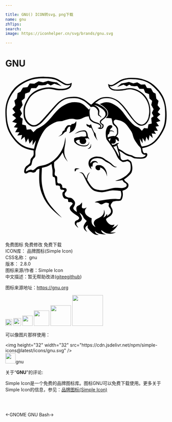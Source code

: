 ```yaml
---

title: GNU() ICON转svg、png下载
name: gnu
zhTips: 
search: 
image: https://iconhelper.cn/svg/brands/gnu.svg

---
```


# GNU  <small style="font-size: 60%;font-weight: 100"></small>

<div id="svg" class="svg-wrap">
<svg role="img" viewBox="0 0 24 24" xmlns="http://www.w3.org/2000/svg"><title>GNU icon</title><path d="M5.072 13.932c-.221.012-.419.141-.519.338-.115.211-.389.242-.517.201-.21-.07-.481-.119-.744.068s-.546.045-.495-.297c.049-.34.172-.645.499-.83.714-.41.217-.695.608-1.109.394-.412.307-.537.293-1.099-1.326-.2-2.078-.582-2.916-1.631C.442 8.526.116 7.663.03 6.349-.058 5.032.019 4.18.587 3.088 1.155 2 1.755 1.475 2.789.93 3.824.382 4.84.253 5.778.269c.939.015 1.564.083 2.094.387.531.303 1.016.684 1.324.685.24.015.477-.053.673-.192.04 1.02-.878 1.108-1.698 1.13-.82.021-1.324-.317-2.08-.192-.754.128-1.992.471-2.595 1.52-.603 1.05-.624 1.42-.573 2.301.049.878.806 1.534 1.234 1.542.428.007.523-.117.898-.36.374-.246 2.284-2.61 2.934-3.14.653-.531 1.296-.696 1.99-.705.695-.008.871.015 1.433.246.56.229.904.652 1.356.91.23-.135.375-.339.584-.495.76-.552 1.152-.702 2.053-.615.518.052 1.169.347 1.56.686.693.604 1.266 1.441 1.728 2.079.36.497.785 1.091 1.392 1.277.659.201 1.157-.652 1.23-1.129.043-.27.097-.506.097-.801 0-.297-.03-.655-.115-.965-.09-.307-.222-.599-.392-.869-.258-.416-.68-.85-1.116-1.072-.246-.125-.826-.353-1.191-.361-.448-.01-.789.141-1.202.169-.5.034-1.396.146-1.786-.24-.251-.246-.283-.411-.324-.731.109.092.264.15.401.163.313.026.605-.229.859-.378.21-.123.504-.34.778-.45.704-.285 1.568-.278 2.31-.2.595.06 1.368.324 1.89.621.526.296 1.031.797 1.4 1.268.466.594.721 1.104.889 1.844.216.945.277 2.365.015 3.299-.205.734-.887 1.861-1.467 2.414-.573.547-1.235.811-1.986.955.03.149.033.291.071.416.056.178.163.375.38.313.086-.025.133-.047.246.053.115.1.056.485-.266.66-.164.086-.334.105-.595.112-.319.012-.639-.004-.953-.046-.283-.047-.451-.273-.765-.309-.485-.055-.855-.405-1.245-.654-.162-.104-.218-.104-.311-.158.051.154.118.314.151.465.034.146.02.285.037.404.019.119.052.211.07.309.077.068.103.173.233.207.13.035.334-.018.468-.037.135-.018.224-.09.328-.07.105.02.204.096.292.166s.164.08.234.254c.07.178.135.537.146.777.009.24-.018.455-.089.648-.07.189-.135.273-.327.463s-.506.465-.819.66c.058.084.083.162.173.254.09.094.277.197.359.295.085.098.128.168.128.277.012.131-.021.262-.093.373-.223.299-.483.352-.803.492.054.334.098.572.02.906-.03.137-.102.445-.27.525-.169.08-.492.041-.698.074-.205.031-.319.063-.479.094-.098.141-.242.297-.291.422-.049.127-.034.172.006.299.042.129.185.316.225.469.039.15.049.311.011.463-.038.15-.117.287-.23.396-.129.135-.382.24-.509.346-.125.111-.252.123-.217.303.047.248.409.646.67.744.185.055.382.039.557-.041-.014.209-.195.354-.315.494.322-.094.636-.27.854-.504-.067.203-.3.529-.645.816s-.343.229-.517.344c.314.061.606.045.85.002-.197.111-.416.182-.641.207-.289.031-.468.008-.729-.055-.261-.063-.499-.301-.814-.465.03.119.053.26.185.381.136.119.335.182.549.283-.272-.029-.558-.037-.824-.096-.199-.047-.332-.092-.478-.164-.144-.07-.255-.176-.384-.264.061.117.079.256.184.352.104.098.275.135.412.199-.143-.004-.281.029-.43-.01-.16-.037-.312-.109-.443-.209-.16-.119-.311-.25-.445-.396-.132-.145-.296-.332-.345-.463-.048-.133.03-.225.044-.338-.09.061-.201.094-.272.18-.07.088-.132.166-.101.318.03.15.172.338.271.506-.296-.242-.461-.336-.531-.625-.064-.273.104-.52.233-.725.064-.104.162-.199.221-.299-.135-.129-.285-.24-.4-.389-.113-.15-.162-.352-.277-.492-.117-.143-.274-.232-.41-.348.119.256.317.572.359.771.044.199-.048.322-.119.43-.07.107-.184.133-.292.197-.11.068-.277.016-.342.113s-.083.246-.021.344l.256.398c-.126-.072-.235-.168-.327-.281-.074-.096-.186-.188-.199-.316-.016-.131-.023-.246.063-.363.084-.117.318-.156.422-.246.105-.09.162-.148.156-.264-.006-.117-.119-.199-.217-.273-.299-.225-.68-.43-.934-.699-.109-.105-.191-.234-.239-.379-.03-.105.001-.188.071-.314.072-.131.315-.305.346-.443.029-.141-.095-.172-.205-.221-.111-.049-.322.025-.425-.061s.03-.266-.086-.365-.381-.045-.519-.15c-.121-.102-.205-.24-.24-.395-.046-.141-.053-.291-.021-.436.032-.113.128-.133.187-.191.059-.057.108-.104.03-.191-.074-.088-.33.004-.476-.105-.149-.113-.06-.381-.163-.494-.104-.109-.287-.066-.386-.104-.097-.035-.135.09-.194-.109-.061-.199-.063-.797-.143-1.02s-.238-.016-.311-.236c-.075-.221-.004-.574-.037-.908l-.15-.91c-.521.352-.867.463-1.428.561-.047 1.373-.176 2.182.291 3.705.465 1.521 1.408 2.42 2.68 3.707-1.68-1.256-2.479-2.279-2.981-3.588-.501-1.311-.406-2.407-.356-3.666zm8.919-.553c.129.006.285.039.376.098.091.061.188.107.27.189.206.211.36.463.428.752.044.186.05.422.064.639-.062-.199-.103-.408-.192-.588-.139-.285-.376-.561-.672-.688-.066-.031-.141-.041-.214-.027.023.041.063.076.065.133 0 .059-.012.174-.112.223-.16.078-.339.021-.464-.086-.127-.117-.166-.301-.102-.459.079-.194.375-.194.553-.186zm-1.621-.272c.017-.332.135-.609.433-.771.187-.107.392-.18.604-.215.207-.026.713-.008 1.018.131.232.105.391.271.597.394.205.121.351.201.546.338.3.211.475.439.682.576.101.066.24.057.374.098-.104.029-.239.064-.35.029-.159-.064-.308-.152-.438-.264-.154-.137-.32-.258-.497-.359-.124-.072-.329-.158-.466-.246-.135-.09-.371-.283-.502-.349-.207-.086-.428-.129-.65-.125-.256.008-.626.05-.822.228-.197.18-.271.336-.227.566.073-.084.123-.191.195-.254.154-.133.329-.139.521-.113.215.027.322.15.393.354-.047-.033-.135-.109-.204-.135-.144-.055-.306-.039-.438.043-.179.098-.13.24-.154.396-.013.076-.041.133-.061.199-.067-.016-.129-.049-.18-.098.001.076-.01.141.006.223.014.084.055.184.084.273-.126-.125-.256-.24-.335-.402-.086-.157-.131-.337-.129-.517zm.219-2.4c.091-.136.119-.345.174-.517-.021.217.021.453-.083.609-.105.158-.292.129-.443.176.118-.09.258-.131.352-.268zm-2.207 3.203c.119-.096.438-.02.676-.002l-.514.133c-.017.059-.01.123-.048.174-.04.051-.114.068-.171.104.006-.155-.062-.313.057-.409zm1.683-6.652c.143.075.321.178.449.18.124.004.158-.08.232-.131.115.38.25.797.448 1.142.083.146.136.079.2.224.063.145.09.439.15.626.059.187.137.321.207.483-.174-.25-.401-.566-.5-.773-.098-.207-.035-.225-.115-.421-.078-.198-.238-.504-.357-.756-.086.011-.19.026-.255.006-.065-.021-.054-.091-.112-.134-.059-.045-.158-.027-.24-.1-.081-.07-.1-.217-.107-.346zm-.767 1.875c.135-.012.299.023.425.017s.216-.039.325-.06c-.021-.189-.002-.537-.176-.664-.115-.08-.578-.02-.701.006-.279.061-.604.227-.873.33.258-.18.481-.346.791-.439.188-.055.621-.129.813-.076.089.023.105.061.159.135.183.255.183.475.229.773.047.071.096.119.135.194.038.093.062.19.068.289-.048-.069-.018-.155-.149-.206-.135-.053-.337-.005-.517.014.131.096.195.186.201.384.006.233-.191.401-.398.417-.285.022-.434-.041-.549-.285-.051-.107-.016-.236-.018-.341-.346.024-.34.013-.592.222.139.201.224.315.451.436.125.066.27.133.425.16.157.027.415.053.581.027.145-.018.278-.082.379-.187.123-.112.135-.274.182-.403-.004.127-.027.252-.07.371-.14.27-.38.352-.668.352-.275 0-.616-.063-.873-.169-.205-.085-.545-.325-.625-.534-.056-.143-.012-.318-.018-.477.285-.189.354-.143.689-.198.141-.025.239-.076.374-.088zM9.643 7.854c.007-.114.021-.111.03-.167-.259-.069-.361.099-.514.411-.057.115 0 .186-.062.263-.059.076-.159.065-.257.139s-.196.215-.289.292c-.189.156-.447.251-.667.358.15-.111.443-.279.538-.439.05-.086.042-.247.12-.325.078-.075.105-.13.205-.149.1-.019.061-.136.093-.229.032-.091.097-.158.165-.251s.156-.23.291-.282c.135-.049.347.005.45-.023.102-.029.043-.105.118-.15s.219-.023.32-.072c.176-.084.26-.227.367-.377.015.326.01.561-.107.869-.131.346-.266.55-.641.763-.128.072-.257.098-.365.137.062-.086.152-.123.188-.256.034-.136.009-.4.017-.512zm6.059 1.592c-.177.014-.219-.012-.363.091l.232.36c-.006-.237.018-.285.133-.451h-.002zm-.465-.172c.246-.104.461-.189.73-.207.107-.008.274.009.383.016.094-.137.211-.244.256-.4.028-.104.015-.584-.038-.709-.146-.361-.29-.377-.495-.585-.146-.149-.152-.38-.197-.638-.015-.094-.062-.213-.084-.31-.283-.046-.57-.062-.857-.045.148-.143.291-.271.334-.486.045-.229.004-.466-.113-.667-.121-.191-.315-.36-.494-.517-.178-.155-.436-.284-.604-.412.221-.077.444-.194.66-.235.561-.108 1.043.057 1.584.384.315.19.573.37.902.716.329.344.735.975 1.054 1.348.317.375.575.67.853.893.276.226.528.289.792.431l.412.438.335-.413.535.06.111-.601.49-.136-.079-.811.354-.252-.267-.504.27-.553-.352-.63.135-.607-.407-.348-.053-.646-.569-.217-.227-.561-.64-.007-.315-.417-.431.03-.479-.053-.27-.199-.396.26-.477-.248-.947.359.618-.537.64-.102.49-.126.663.218.582-.147.563.331.596-.031.293.525.591.067.32.581.372.205.1.746.333.315-.148.653.39.494-.363.529.39.332-.499.443.506.529-.613.2.398.566-.501.088.328.622-.563-.008.285.466-.621-.074.148.672-.468-.411-.159.814-.322-.585-.175.73-.397-.537.011.765-.439-.688c.091.391.073.817.329 1.185.794-.107 1.312-.307 1.921-.892.552-.533 1.214-1.644 1.394-2.35.204-.802.21-2.281.009-3.101-.194-.787-.446-1.163-.896-1.807-.43-.455-.853-.939-1.399-1.264-.803-.48-1.829-.608-2.742-.596-.393.001-.781.074-1.148.215-.527.191-.95.611-1.487.818-.175.067-.315.068-.454-.004.135.27.281.391.619.489.244.071.825.026 1.227-.011.43-.039.654-.167 1.239-.16.57.01 1.024.225 1.272.368.511.292.877.614 1.196 1.129.175.282.298.601.383.925.086.324.124.688.13 1.006s-.019.602-.097.888c-.182.669-.583 1.35-1.407 1.245-.504-.063-1.263-1.01-1.518-1.357-.515-.701-1.043-1.477-1.688-2.059-.407-.366-.92-.594-1.463-.65-.992-.09-1.287.098-2.033.715.151.047.299.074.455.145.346.156.662.357.938.615.29.27.42.442.43.829.007.259-.204.465-.399.649-.118.114-.275.218-.372.307-.127.117-.285.246-.124.432.06.07.165.123.252.189.141.103.075.488-.108.592-.226.136-.513.111-.713-.061.246-.035.402-.068.395-.27-.002-.115-.149-.213-.297-.279-.35-.16-.614-.135-.963-.387-.353-.254-.359-.393-.455-.79-.17.017-.327.021-.555.097-.226.074-.478.254-.684.299-.52.111-.623.078-.907.006-.501-.132-1.151.09-1.8.299-.107.033-.543 0-.836.102-.528.209-1.019.496-1.457.853-.556.469-1.286 1.869-1.698 3.477-.045.49.095.818-.213 1.057-.308.24-.3.851-.405 1.023-.103.17-.225.094-.45.336-.223.24-.337.201-.332.654.195-.125.477-.273.725-.285.221-.006.222.283.785-.273.301-.299.881-.309 1.283-.439s1.125-.402 1.851-1.212c.724-.81 1.071-1.664 1.212-2.896.02.215.06.463-.033 1.065-.095.604-.296 1.28.129 2.094l.265.504c-.157-.215-.465-.566-.56-.816l-.211-.578c-.48.753-.59.887-1.255 1.425-.026.334-.033.682.076 1.002.108.32-.064.688.02.9.082.209.273.09.336.303s-.032.635.064.842c.099.207.337.082.453.15.115.066.154.158.215.246.063.088-.023.297.103.365.126.066.32.01.453.074.13.066.149.223.119.361-.032.141-.172.205-.233.348-.062.119-.055.262.02.373.074.131.236.201.4.27.162.064.391.027.559.119.169.09.32.273.408.406.089.131.113.225.109.363-.014.154-.059.301-.137.434-.074.135-.236.299.02.555.254.254.246.145.393.313-.017-.289-.135-.521-.049-.738.088-.217.349-.256.484-.352.139-.1.219-.232.326-.348 0 .148.015.309-.002.42-.033.227-.102.432.237.467.153.016.299-.082.459-.141-.084.148-.23.27-.253.451-.028.195.018.395.13.559.124.18.341.313.499.416.158.105.244.115.365.174.006.176-.03.363-.009.531.019.168.073.314.169.453.098.141.252.219.398.32-.08-.188-.242-.365-.24-.561s.06-.334.252-.51c.191-.174.639-.324.85-.494.156-.109.279-.26.355-.436.075-.164.055-.43.069-.576.069.205.079.27.103.486.021.217-.127.521-.189.68.228-.105.409-.293.51-.525.057.035.028.125.049.301.094-.092.199-.162.293-.25s.195-.164.243-.287c.046-.121.027-.252-.007-.393-.035-.143-.193-.307-.279-.463-.084-.152.016-.305.01-.492-.17-.029-.314-.117-.512-.088-.195.029-.42.248-.621.252-.199 0-.314-.188-.478-.238-.165-.053-.33-.045-.495-.07.209-.199 1.021-.295 1.576-.385.486-.082.978-.125 1.47-.133.221-.006.506.068.661.025.152-.045.119-.15.164-.264.129-.318.066-.604-.004-.924-.444-.053-.908-.115-1.356-.082-.438.033-.956.242-1.409.256-.392.014-.976-.074-1.312-.281-.413-.25-.731-.789-.845-.965-.184-.281-.416-.836-.559-1.088-.141-.254-.173-.324-.29-.43-.118-.105-.278-.113-.419-.17.161.014.336-.035.482.047.221.127.465.648.602.877.145-.486.111-.676.529-.951-.336.379-.346.666-.428 1.111.281.459.67 1.193 1.18 1.396.186.074.502.119.701.145.621.076 1.22-.119 1.828-.27.445-.111.897-.066 1.438-.035.183.012.616-.1.707-.283.052-.107.042-.232-.024-.33-.07-.105-.255-.158-.355-.254-.099-.098-.156-.211-.235-.314-.35.068-.704.105-1.062.115.221-.09.433-.141.66-.23.237-.098.463-.219.676-.359.186-.123.303-.193.438-.334.134-.143.305-.289.404-.463.099-.174.114-.369.12-.584.004-.215-.005-.516-.088-.691-.084-.172-.243-.225-.372-.264-.127-.041-.216.063-.349.076-.134.014-.258.096-.452.006-.248-.129-.461-.318-.617-.549-.196-.274-.335-.723-.534-1.068-.343-.596-.771-1.149-1.179-1.702-.035-.135-.084-.324-.102-.508-.031-.322-.035-.656.065-.969.075-.24.188-.494.438-.592.1-.043.212-.051.317-.022.09.032.179.135.142.252-.039.129-.127.134-.188.198-.091.091-.153.205-.183.33.111-.004.262-.011.354.013.12.03.229.11.291.279-.143-.126-.213-.185-.39-.188-.083-.002-.182.026-.271.041-.034.108-.054.243-.101.329-.049.084-.141.063-.176.161-.033.128-.039.261-.02.391h.004zm1.242-.149c.056.021.075.027.146.08.069.052.165.104.22.229.044.129.058.266.04.4-.048-.015-.113-.005-.163-.047-.05-.043-.079-.14-.143-.18-.065-.043-.117-.034-.188-.043.038.096.05.199.036.301-.036.203-.156.307-.352.33-.084.012-.219-.016-.292-.029.034.075.091.143.126.219.164-.023.285-.02.375-.061.088-.041.183-.135.296-.173.113-.039.214-.039.338-.059-.098.084-.162.167-.259.253l.214.623c.152.096.294.146.485.263.191.116.42.327.67.44.249.113.396.177.657.225.259.05.467.262.722.296.255.032.735.041.932.021.225-.021.516-.136.542-.382-.188.045-.475.005-.619-.349-.064-.157-.034-.447-.132-.631-.099-.187-.236-.246-.4-.475s-.431-.589-.58-.895c-.15-.308-.188-.654-.313-.929-.128-.274-.319-.495-.469-.708-.324-.463-.585-.777-1.12-1.011-.258-.112-.551-.143-.824-.213-.113.05-.268.104-.295.237-.021.15.021.305.12.421.159.165.395.342.487.603.061.168.076.73.025.883-.054.16-.178.257-.282.361zm.052 1.331c-.049.043-.087.087-.167.122-.08.036-.189.045-.295.071.148.231.305.466.447.709.143.242.266.51.401.765-.007-.147.002-.302-.019-.438-.021-.136-.083-.254-.145-.461-.06-.206-.135-.484-.222-.768zm-3.999-5.087c-.021.226.019.581.064.806.058.267.111.404.328.564.396.295.648.245.955.416.145.081.328.217.382.359.053.146-.036.301-.146.363.192.029.408-.189.318-.41-.045-.109-.255-.16-.32-.271-.059-.102-.07-.224-.033-.335.053-.202.454-.388.597-.546.218-.248.3-.453.177-.77-.172-.445-.842-.804-1.242-.979-.183-.08-.287-.084-.429-.129.292.174.601.31.75.691.123.321.015.443.021.721.002.13.172.195.248.275.064.072.06.125.008.223-.004-.08-.045-.154-.111-.199-.112-.08-.234-.063-.294-.225-.09-.248.091-.484-.112-.762-.15-.208-.353-.441-.625-.447-.123-.001-.244.018-.36.058l-.183-.22-.005-.003c-.372-.339-.627-.619-1.147-.852-.522-.234-.78-.27-1.379-.256-.597.013-1.19.063-1.883.66-.694.6-2.481 2.888-2.915 3.177-.431.289-.527.389-1.068.389s-1.387-.766-1.42-1.723c-.032-.956-.045-1.297.619-2.449.666-1.152 1.869-1.506 2.764-1.625.895-.121 1.432.194 2.092.195.66.002 1.314-.111 1.508-.637-.095.056-.221.12-.577.101-.355-.019-.849-.431-1.402-.706C7.157.547 6.542.514 5.75.5c-.79-.015-1.777.045-2.755.574-.978.525-1.645 1.085-2.213 2.12C.214 4.227.13 5.069.222 6.321c.09 1.25.477 2.181 1.219 3.098.744.914 1.486 1.363 2.824 1.529l.283-1.242-.504.721.014-.803-.455.565-.202-.767-.367.615-.183-.855-.536.432.17-.705-.707.078.324-.491-.644.006.375-.653-.57-.091.454-.596-.698-.206.578-.555-.573-.467.448-.348-.42-.559.448-.52-.167-.685.379-.329.113-.786.426-.214.366-.611.677-.072.334-.553.68.035.642-.348.666.154.756-.228.562.13.731.108.705.564-1.081-.377-.544.26-.451-.273-.31.209-.55.057-.491-.03-.358.436-.732.007-.26.589-.65.228-.061.678-.467.366.155.637-.402.664.31.581-.305.529.404.264-.09.853.563.141.125.633.613-.063.381.434.47-.461c.858-.428 1.212-.668 1.882-1.391.759-.823 1.196-1.584 2.208-2.147.729-.405 1.321-.551 2.139-.408.766.132 1.024.593 1.59 1.077.061-.109.07-.139.169-.218-.03.142-.079.287-.093.423l-.002-.001z"/></svg>
</div>
<detail full-name='gnu'></detail>

<div class="detail-page">
<p>
<span><span class="badge-success badge">免费图标</span> <span class="badge-success badge">免费修改</span>  <span class="badge-success badge">免费下载</span> </span>
<br/>
<span>
ICON库：
<span class="badge-secondary badge">品牌图标(Simple Icon)</span> 
</span>
<br/>
<span>
CSS名称：
<span class="badge-secondary badge">gnu</span> 
</span>

<br/>
<span>
版本：
<span class="badge-secondary badge">2.8.0</span> 
</span>
<br/>
<span>图标来源/作者：<span class="badge-light badge">Simple Icon</span></span> 
<br/>
<span class="zh-detail">中文描述：暂无<span class="help-link"><span>帮助改进</span>(<a href="https://gitee.com/liuwave/icon-helper/edit/master/json/brands/gnu.json" target="_blank" rel="noopener noreferrer">gitee</a><a href="https://github.com/liuwave/icon-helper/edit/master/json/brands/gnu.json" target="_blank" rel="noopener noreferrer">github</a></span>)</span><br/>
</p>
</div><div class="description description alert alert-light"><p>图标来源地址：<a href="https://gnu.org" target="_blank" rel="noopener noreferrer">https://gnu.org</a></p></div>
<div class="alert alert-dark">
<img height="21" width="21" src="https://cdn.jsdelivr.net/npm/simple-icons@latest/icons/gnu.svg" />
<img height="24" width="24" src="https://cdn.jsdelivr.net/npm/simple-icons@latest/icons/gnu.svg" />
<img height="32" width="32" src="https://cdn.jsdelivr.net/npm/simple-icons@latest/icons/gnu.svg" />
<img height="48" width="48" src="https://cdn.jsdelivr.net/npm/simple-icons@latest/icons/gnu.svg" />
<img height="64" width="64" src="https://cdn.jsdelivr.net/npm/simple-icons@latest/icons/gnu.svg" />
<img height="96" width="96" src="https://cdn.jsdelivr.net/npm/simple-icons@latest/icons/gnu.svg" />

</div>
<div>
  <p>可以像图片那样使用：    
  </p>
  <div class="alert alert-primary" style="font-size: 14px">
    &lt;img height="32" width="32" src="https://cdn.jsdelivr.net/npm/simple-icons@latest/icons/gnu.svg" /&gt;
    <copy-btn content='<img height="32" width="32" src="https://cdn.jsdelivr.net/npm/simple-icons@latest/icons/gnu.svg" />'></copy-btn>
  </div>
  <div class="alert alert-secondary">
    <img height="32" width="32" src="https://cdn.jsdelivr.net/npm/simple-icons@latest/icons/gnu.svg" />gnu
    <copy-btn content="gnu" btn-title="复制图标名称"></copy-btn>
  </div>
</div>
<div class="icon-detail__container">
<p>关于“<b>GNU</b>”的评论:</p>
</div>
<Vssue title="关于“GNU”的评论" />
<div><p>Simple Icon是一个免费的品牌图标库。图标GNU可以免费下载使用。更多关于  Simple Icon的信息，参见：<a target="_blank" href="https://iconhelper.cn/brands.html">品牌图标(Simple Icon)</a>
</p></div>


<div style="padding:2rem 0 " class="page-nav"><p class="inner"><span class="prev">←<router-link to="/icon/gnome.html">GNOME</router-link></span> <span class="next"><router-link to="/icon/gnu-bash.html">GNU Bash</router-link>→</span></p></div>

